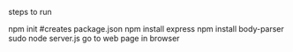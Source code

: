 steps to run

npm init    #creates package.json
npm install express
npm install body-parser
sudo node server.js
go to web page in browser